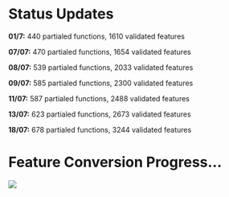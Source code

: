 # Status Updates

__01/7:__ 440 partialed functions, 1610 validated features

__07/07:__ 470 partialed functions, 1654 validated features

__08/07:__ 539 partialed functions, 2033 validated features

__09/07:__ 585 partialed functions, 2300 validated features

__11/07:__ 587 partialed functions, 2488 validated features

__13/07:__ 623 partialed functions, 2673 validated features

__18/07:__ 678 partialed functions, 3244 validated features

# Feature Conversion Progress...
![](https://geps.dev/progress/46)
